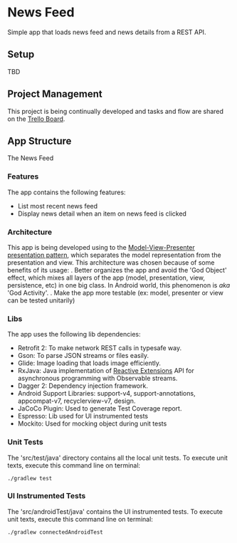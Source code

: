 # News Feed
Simple app that loads news feed and news details from a REST API.

## Setup ##
TBD

## Project Management ##
This project is being continually developed and tasks and flow are shared on the
[Trello Board](https://trello.com/b/skTfp2Ma/desafio-uol).

## App Structure ##
The News Feed
### Features ###
The app contains the following features:
* List most recent news feed
* Display news detail when an item on news feed is clicked
### Architecture ##
This app is being developed using to the [Model-View-Presenter presentation pattern](http://www.tinmegali.com/pt/model-view-presenter-mvp-no-android-introducao/), which separates the model representation from the presentation and view. This architecture was chosen because of some benefits of its usage:
. Better organizes the app and avoid the 'God Object' effect, which mixes all layers of the app (model, presentation, view, persistence, etc) in one big class. In Android world, this phenomenon is _aka_ 'God Activity'.
. Make the app more testable (ex: model, presenter or view can be tested unitarily)

### Libs ###
The app uses the following lib dependencies:

* Retrofit 2: To make network REST calls in typesafe way.
* Gson: To parse JSON streams or files easily.
* Glide: Image loading that loads image efficiently.
* RxJava: Java implementation of [Reactive Extensions](https://github.com/Reactive-Extensions) API for asynchronous programming with Observable streams.
* Dagger 2: Dependency injection framework.
* Android Support Libraries: support-v4, support-annotations, appcompat-v7, recyclerview-v7, design.
* JaCoCo Plugin: Used to generate Test Coverage report.
* Espresso: Lib used for UI instrumented tests
* Mockito: Used for mocking object during unit tests

### Unit Tests ###
The 'src/test/java' directory contains all the local unit tests. To execute unit texts, execute this command line on terminal:

    ./gradlew test

### UI Instrumented Tests ###
The 'src/androidTest/java' contains the UI instrumented tests. To execute unit texts, execute this command line on terminal:

    ./gradlew connectedAndroidTest
